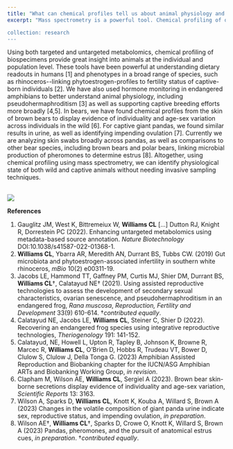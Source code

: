 ```yaml
---
title: "What can chemical profiles tell us about animal physiology and health status?"
excerpt: "Mass spectrometry is a powerful tool. Chemical profiling of different biospecimens gives insight into animals at the individual and population level. Our work using both targeted and untargeted mass spectrometry provides dietary readouts, connects infertility phenotype to phytoestrogen concentrations, as well as identifies individuals and their reproductive state using individual profiling. 

collection: research
---
```


Using both targeted and untargeted metabolomics, chemical profiling of biospecimens provide great insight into animals at the individual and population level. These tools have been powerful at understanding dietary readouts in humans [1] and phenotypes in a broad range of species, such as rhinoceros--linking phytoestrogen-profiles to fertility status of captive-born individuals [2]. We have also used hormone monitoring in endangered amphibians to better understand animal physiology, including pseudohermaphroditism [3] as well as supporting captive breeding efforts more broadly [4,5]. In bears, we have found chemical profiles from the skin of brown bears to display evidence of individuality and age-sex variation across individuals in the wild [6]. For captive giant pandas, we found similar results in urine, as well as identifying impending ovulation [7]. Currently we are analyzing skin swabs broadly across pandas, as well as comparisons to other bear species, including brown bears and polar bears, linking microbial production of pheromones to determine estrus [8]. Altogether, using chemical profiling using mass spectrometry, we can identify physiological state of both wild and captive animals without needing invasive sampling techniques. 

<br/><img src='/images/500x300.png'>

<b>References</b>
1. Gauglitz JM, West K, Bittremeiux W, <b>Williams CL</b> […] Dutton RJ, Knight R, Dorrestein PC (2022). Enhancing untargeted metabolomics using metadata-based source annotation. <i>Nature Biotechnology</i> DOI:10.1038/s41587-022-01368-1.
2. <b>Williams CL</b>, Ybarra AR, Meredith AN, Durrant BS, Tubbs CW. (2019) Gut microbiota and phytoestrogen-associated infertility in southern white rhinoceros, <i>mBio</i> 10(2) e00311-19.
3. Jacobs LE, Hammond TT, Gaffney PM, Curtis MJ, Shier DM, Durrant BS, <b>Williams CL</b>†, Calatayud NE† (2021). Using assisted reproductive technologies to assess the development of secondary sexual characteristics, ovarian senescence, and pseudohermaphroditism in an endangered frog, <i>Rana muscosa</i>, <i>Reproduction, Fertility and Development</i> 33(9) 610-614. †<i>contributed equally</i>.
4. Calatayud NE, Jacobs LE, <b>Williams CL</b>, Steiner C, Shier D (2022). Recovering an endangered frog species using integrative reproductive technologies, <i>Theriogenology</i> 191: 141-152.
5. Calatayud, NE, Howell L, Upton R, Tapley B, Johnson K, Browne R, Marcec R, <b>Williams CL</b>, O’Brien D, Hobbs R, Trudeau VT, Bower D, Clulow S, Clulow J, Della Tonga G. (2023) Amphibian Assisted Reproduction and Biobanking chapter for the IUCN/ASG Amphibian ARTs and Biobanking Working Group, <i>in revision</i>.
6. Clapham M, Wilson AE, <b>Williams CL</b>, Sergiel A (2023). Brown bear skin-borne secretions display evidence of individuality and age-sex variation, <i>Scientific Reports</i> 13: 3163.
7. Wilson A, Sparks D, <b>Williams CL</b>, Knott K, Kouba A, Willard S, Brown A (2023) Changes in the volatile composition of giant panda urine indicate sex, reproductive status, and impending ovulation, <i>in preparation</i>.
8. Wilson AE†, <b>Williams CL</b>†, Sparks D, Crowe O, Knott K, Willard S, Brown A (2023) Pandas, pheromones, and the pursuit of anatomical estrus cues, <i>in preparation</i>. †<i>contributed equally</i>.
 


